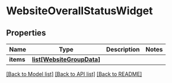 # WebsiteOverallStatusWidget

## Properties
Name | Type | Description | Notes
------------ | ------------- | ------------- | -------------
**items** | [**list[WebsiteGroupData]**](WebsiteGroupData.md) |  | 

[[Back to Model list]](../README.md#documentation-for-models) [[Back to API list]](../README.md#documentation-for-api-endpoints) [[Back to README]](../README.md)


